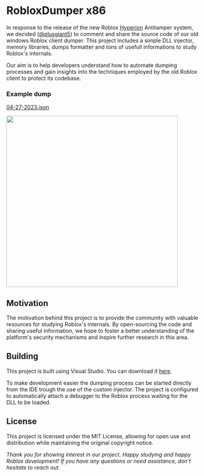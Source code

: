 # RobloxDumper x86

In response to the release of the new Roblox [Hyperion](https://devforum.roblox.com/t/welcoming-byfron-to-roblox/2018233) Antitamper system, we decided ([@plusgiant5](https://github.com/plusgiant5)) to comment and share the source code of our old windows Roblox client dumper. This project includes a simple DLL injector, memory libraries, dumps formatter and tons of usefull informations to study Roblox's internals.

Our aim is to help developers understand how to automate dumping processes and gain insights into the techniques employed by the old Roblox client to protect its codebase.

### Example dump
[04-27-2023.json](Examples/04-27-2023.json)

<img src="https://github.com/uniquadev/RobloxDumper/blob/main/Examples/19-04-23.png?raw=true" width="450" height="450" />

## Motivation
The motivation behind this project is to provide the community with valuable resources for studying Roblox's internals. By open-sourcing the code and sharing useful information, we hope to foster a better understanding of the platform's security mechanisms and inspire further research in this area.

## Building
This project is built using Visual Studio. You can download it [here](https://visualstudio.microsoft.com/downloads/).

To make development easier the dumping process can be started directly from the IDE trough the use of the custom injector.
The project is configured to automatically attach a debugger to the Roblox process waiting for the DLL to be loaded.

## License
This project is licensed under the MIT License, allowing for open use and distribution while maintaining the original copyright notice.

*Thank you for showing interest in our project. Happy studying and happy Roblox development! If you have any questions or need assistance, don't hesitate to reach out.*
